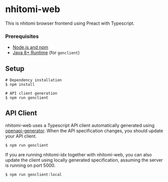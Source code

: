 # nhitomi-web

This is nhitomi browser frontend using Preact with Typescript.

### Prerequisites

- [Node.js and npm](https://nodejs.org/en/)
- [Java 8+ Runtime](https://www.java.com/en/download/) (for `genclient`)

## Setup

```shell
# Dependency installation
$ npm install

# API client generation
$ npm run genclient
```

## API Client

nhitomi-web uses a Typescript API client automatically generated using [openapi-generator](https://github.com/OpenAPITools/openapi-generator). When the API specification changes, you should update your API client.

```shell
$ npm run genclient
```

If you are running nhitomi-idx together with nhitomi-web, you can also update the client using locally generated specification, assuming the server is running on port 5000.

```shell
$ npm run genclient:local
```
